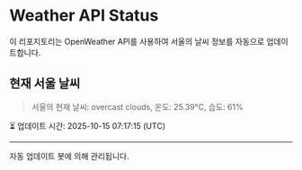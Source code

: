 
# Weather API Status

이 리포지토리는 OpenWeather API를 사용하여 서울의 날씨 정보를 자동으로 업데이트합니다.

## 현재 서울 날씨
> 서울의 현재 날씨: overcast clouds, 온도: 25.39°C, 습도: 61%

⏳ 업데이트 시간: 2025-10-15 07:17:15 (UTC)

---
자동 업데이트 봇에 의해 관리됩니다.
